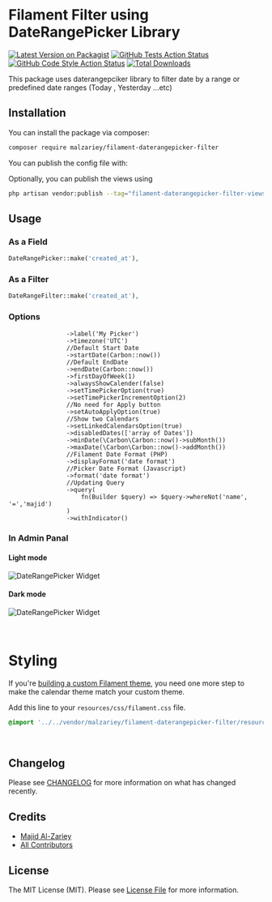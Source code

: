 # Filament Filter using DateRangePicker Library

[![Latest Version on Packagist](https://img.shields.io/packagist/v/malzariey/filament-daterangepicker-filter.svg?style=flat-square)](https://packagist.org/packages/malzariey/filament-daterangepicker-filter)
[![GitHub Tests Action Status](https://img.shields.io/github/workflow/status/malzariey/filament-daterangepicker-filter/run-tests?label=tests)](https://github.com/malzariey/filament-daterangepicker-filter/actions?query=workflow%3Arun-tests+branch%3Amain)
[![GitHub Code Style Action Status](https://img.shields.io/github/workflow/status/malzariey/filament-daterangepicker-filter/Check%20&%20fix%20styling?label=code%20style)](https://github.com/malzariey/filament-daterangepicker-filter/actions?query=workflow%3A"Check+%26+fix+styling"+branch%3Amain)
[![Total Downloads](https://img.shields.io/packagist/dt/malzariey/filament-daterangepicker-filter.svg?style=flat-square)](https://packagist.org/packages/malzariey/filament-daterangepicker-filter)



This package uses daterangepciker library to filter date by a range or predefined date ranges (Today , Yesterday ...etc)

## Installation

You can install the package via composer:

```bash
composer require malzariey/filament-daterangepicker-filter
```

You can publish the config file with:

Optionally, you can publish the views using

```bash
php artisan vendor:publish --tag="filament-daterangepicker-filter-views"
```


## Usage

### As a Field
```php
DateRangePicker::make('created_at'),
```
### As a Filter
```php
DateRangeFilter::make('created_at'),
```
### Options
```
                ->label('My Picker')
                ->timezone('UTC')
                //Default Start Date
                ->startDate(Carbon::now())
                //Default EndDate
                ->endDate(Carbon::now())
                ->firstDayOfWeek(1)
                ->alwaysShowCalender(false)
                ->setTimePickerOption(true)
                ->setTimePickerIncrementOption(2)
                //No need for Apply button
                ->setAutoApplyOption(true)
                //Show two Calendars
                ->setLinkedCalendarsOption(true)
                ->disabledDates(['array of Dates'])
                ->minDate(\Carbon\Carbon::now()->subMonth())
                ->maxDate(\Carbon\Carbon::now()->addMonth())
                //Filament Date Format (PHP)
                ->displayFormat('date format')
                //Picker Date Format (Javascript)
                ->format('date format')
                //Updating Query
                ->query(
                    fn(Builder $query) => $query->whereNot('name', '=','majid')
                )
                ->withIndicator()
```
### In Admin Panal

#### Light mode

![DateRangePicker Widget](./art/light.png)

#### Dark mode

![DateRangePicker Widget](./art/dark.png)

<br>

# Styling

If you're [building a custom Filament theme](https://filamentphp.com/docs/2.x/admin/appearance#building-themes), you need one more step to make the calendar theme match your custom theme.

Add this line to your `resources/css/filament.css` file.

```css
@import '../../vendor/malzariey/filament-daterangepicker-filter/resources/css/filament-daterangepicker.css';
```

<br>

## Changelog

Please see [CHANGELOG](CHANGELOG.md) for more information on what has changed recently.

## Credits

- [Majid Al-Zariey](https://github.com/malzariey)
- [All Contributors](../../contributors)

## License

The MIT License (MIT). Please see [License File](LICENSE.md) for more information.
